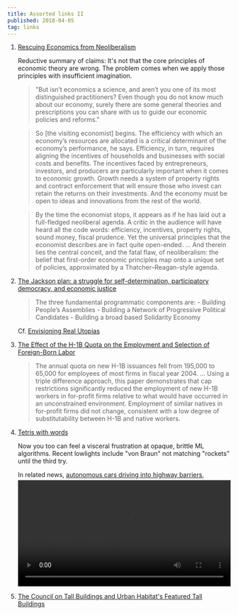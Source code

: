 ```yaml
---
title: Assorted links II
published: 2018-04-05
tag: links
---
```


1. [Rescuing Economics from Neoliberalism](http://bostonreview.net/class-inequality/dani-rodrik-rescuing-economics-neoliberalism)

   Reductive summary of claims: It's not that the core principles of economic theory are wrong. The problem comes when we apply those principles with insufficient imagination.

   <blockquote>
   "But isn’t economics a science, and aren’t you one of its most distinguished practitioners? Even though you do not know much about our economy, surely there are some general theories and prescriptions you can share with us to guide our economic policies and reforms."
   </blockquote>

   <blockquote>
   So [the visiting economist] begins. The efficiency with which an economy’s resources are allocated is a critical determinant of the economy’s performance, he says. Efficiency, in turn, requires aligning the incentives of households and businesses with social costs and benefits. The incentives faced by entrepreneurs, investors, and producers are particularly important when it comes to economic growth. Growth needs a system of property rights and contract enforcement that will ensure those who invest can retain the returns on their investments. And the economy must be open to ideas and innovations from the rest of the world.
   </blockquote>

   <blockquote>
   By the time the economist stops, it appears as if he has laid out a full-fledged neoliberal agenda. A critic in the audience will have heard all the code words: efficiency, incentives, property rights, sound money, fiscal prudence. Yet the universal principles that the economist describes are in fact quite open-ended. ... And therein lies the central conceit, and the fatal flaw, of neoliberalism: the belief that first-order economic principles map onto a unique set of policies, approximated by a Thatcher–Reagan-style agenda.
   </blockquote>

2. [The Jackson plan: a struggle for self-determination, participatory democracy, and economic justice](https://mxgm.org/2012/07/07/the-jackson-plan-a-struggle-for-self-determination-participatory-democracy-and-economic-justice/)

   <blockquote>
   The three fundamental programmatic components are:
     - Building People’s Assemblies
     - Building a Network of Progressive Political Candidates
     - Building a broad based Solidarity Economy
   </blockquote>

   Cf. [Envisioning Real Utopias](https://www.ssc.wisc.edu/~wright/ERU.htm)

3. [The Effect of the H-1B Quota on the Employment and Selection of Foreign-Born Labor](ftp://repec.iza.org/RePEc/Discussionpaper/dp11345.pdf)

   <blockquote>
   The annual quota on new H-1B issuances fell from 195,000 to 65,000 for employees of most firms in fiscal year 2004. ... Using a triple difference approach, this paper demonstrates that cap restrictions significantly reduced the employment of new H-1B workers in for-profit firms relative to what would have occurred in an unconstrained environment. Employment of similar natives in for-profit firms did not change, consistent with a low degree of substitutability between H-1B and native workers.
   </blockquote>

4. [Tetris with words](https://research.google.com/semantris/)

   Now you too can feel a visceral frustration at opaque, brittle ML algorithms. Recent lowlights include "von Braun" not matching "rockets" until the third try.

   In related news, [autonomous cars driving into highway barriers](https://www.reddit.com/r/teslamotors/comments/8a0jfh/autopilot_barrier_lust_201812/),
   <video style="width:100%;margin-top:0.5ex;" controls="true" src="https://v.redd.it/n6iukmpsw3q01/DASH_2_4_M"></video>

5. [The Council on Tall Buildings and Urban Habitat's Featured Tall Buildings](http://www.ctbuh.org/TallBuildings/FeaturedTallBuildings/tabid/1736/language/en-US/Default.aspx)

